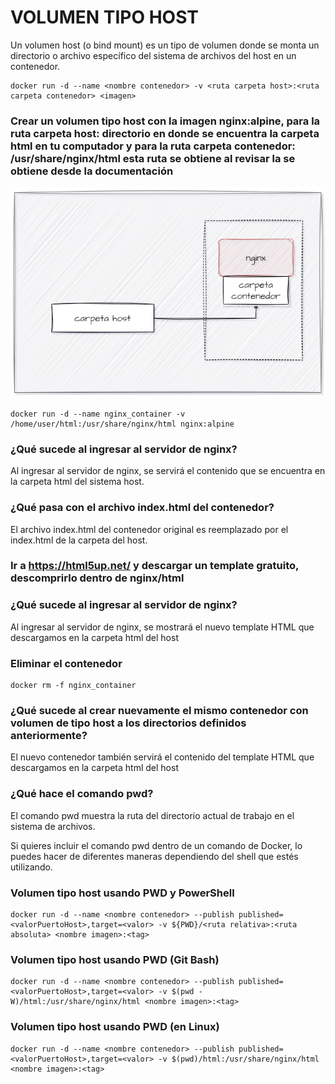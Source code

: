 # VOLUMEN TIPO HOST
Un volumen host (o bind mount) es un tipo de volumen donde se monta un directorio o archivo específico del sistema de archivos del host en un contenedor.

```
docker run -d --name <nombre contenedor> -v <ruta carpeta host>:<ruta carpeta contenedor> <imagen> 
```

### Crear un volumen tipo host con la imagen nginx:alpine, para la ruta carpeta host: directorio en donde se encuentra la carpeta html en tu computador y para la ruta carpeta contenedor: /usr/share/nginx/html esta ruta se obtiene al revisar la se obtiene desde la documentación
![Volúmenes](imagenes/volumen-host.PNG)

```
docker run -d --name nginx_container -v /home/user/html:/usr/share/nginx/html nginx:alpine
```

### ¿Qué sucede al ingresar al servidor de nginx?

Al ingresar al servidor de nginx, se servirá el contenido que se encuentra en la carpeta html del sistema host.
### ¿Qué pasa con el archivo index.html del contenedor?
El archivo index.html del contenedor original es reemplazado por el index.html de la carpeta del host.

### Ir a https://html5up.net/ y descargar un template gratuito, descomprirlo dentro de nginx/html
### ¿Qué sucede al ingresar al servidor de nginx?
Al ingresar al servidor de nginx, se mostrará el nuevo template HTML que descargamos en la carpeta html del host

### Eliminar el contenedor
```
docker rm -f nginx_container
```

### ¿Qué sucede al crear nuevamente el mismo contenedor con volumen de tipo host a los directorios definidos anteriormente?
El nuevo contenedor también servirá el contenido del template HTML que descargamos en la carpeta html del host

### ¿Qué hace el comando pwd?
El comando pwd muestra la ruta del directorio actual de trabajo en el sistema de archivos.

Si quieres incluir el comando pwd dentro de un comando de Docker, lo puedes hacer de diferentes maneras dependiendo del shell que estés utilizando.


### Volumen tipo host usando PWD y PowerShell
```
docker run -d --name <nombre contenedor> --publish published=<valorPuertoHost>,target=<valor> -v ${PWD}/<ruta relativa>:<ruta absoluta> <nombre imagen>:<tag> 
```

### Volumen tipo host usando PWD (Git Bash)

```
docker run -d --name <nombre contenedor> --publish published=<valorPuertoHost>,target=<valor> -v $(pwd -W)/html:/usr/share/nginx/html <nombre imagen>:<tag> 
```

### Volumen tipo host usando PWD (en Linux)

```
docker run -d --name <nombre contenedor> --publish published=<valorPuertoHost>,target=<valor> -v $(pwd)/html:/usr/share/nginx/html <nombre imagen>:<tag> 
```

